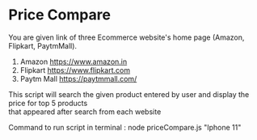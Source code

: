 # Price Compare
You are given link of three Ecommerce website's home page (Amazon, Flipkart, PaytmMall).<br>
1. Amazon https://www.amazon.in<br>
2. Flipkart https://www.flipkart.com<br>
3. Paytm Mall https://paytmmall.com/<br>

This script will search the given product entered by user and display the price for top 5 products <br>
that appeared after search from each website

Command to run script in terminal : node priceCompare.js "Iphone 11" 